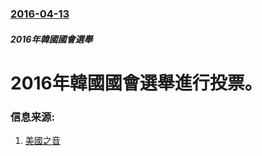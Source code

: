 ### [2016-04-13](/zh/news/2016/04/13/index.md)

##### 2016年韓國國會選舉
# 2016年韓國國會選舉進行投票。 




### 信息来源:

1. [美國之音](http://www.voachinese.com/content/korea-election-20160414/3285238.html)
